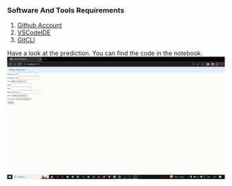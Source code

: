 ### Software And Tools Requirements

1. [Github Account](https://github.com)
2. [VSCodeIDE](https://code.visualstudio.com/)
3. [GitCLI](https://git-scm.com/book/en/v2/Getting-Started-The-Command-Line)

Have a look at the prediction. You can find the code in the notebook.
![](https://github.com/Lak2k1/Titanic-Prediction/blob/main/1.gif)

